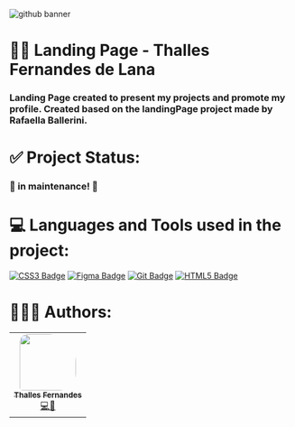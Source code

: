 ![github banner](https://user-images.githubusercontent.com/57325727/147422661-4fff5d14-34b0-4076-ac87-644408aa93d7.png)

# 👨‍💻 Landing Page - Thalles Fernandes de Lana

### Landing Page created to present my projects and promote my profile. Created based on the landingPage project made by Rafaella Ballerini.

# ✅ Project Status:
### 🚧 in maintenance! 🚧

# 💻 Languages and Tools used in the project:
[![CSS3 Badge](https://img.shields.io/badge/CSS3-1572B6?style=for-the-badge&logo=css3&logoColor=white)](https://developer.mozilla.org/pt-BR/docs/Web/CSS)
[![Figma Badge](https://img.shields.io/badge/Figma-F24E1E?style=for-the-badge&logo=figma&logoColor=white)](https://www.figma.com)
[![Git Badge](https://img.shields.io/badge/Git-F05032?style=for-the-badge&logo=git&logoColor=white)](https://git-scm.com)
[![HTML5 Badge](https://img.shields.io/badge/HTML5-E34F26?style=for-the-badge&logo=html5&logoColor=white)](https://developer.mozilla.org/pt-BR/docs/Glossary/HTML5)

# 👨🏻‍💻 Authors:

<table>
  <tr>
    <td align="center"><a href="https://github.com/ThallesLana"><img style="border-radius: 15px 50px 30px 5px;" src="https://avatars.githubusercontent.com/u/57325727?v=4" width="100px;" alt=""/><br /><sub><b>Thalles Fernandes</b></sub></a><br /><a href="https://github.com/ThallesLana" title="Thalles">💻🚀</a></td>
</table>
